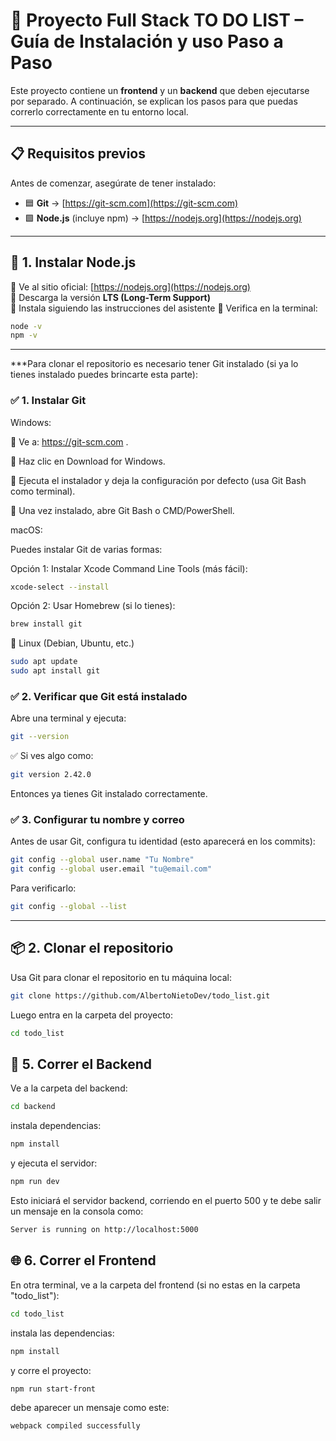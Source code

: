 # 🚀 Proyecto Full Stack TO DO LIST – Guía de Instalación y uso Paso a Paso

Este proyecto contiene un **frontend** y un **backend** que deben ejecutarse por separado. A continuación, se explican los pasos para que puedas correrlo correctamente en tu entorno local.

---

## 📋 Requisitos previos

Antes de comenzar, asegúrate de tener instalado:

- 🟦 **Git** → [https://git-scm.com](https://git-scm.com)
- 🟩 **Node.js** (incluye npm) → [https://nodejs.org](https://nodejs.org)

---

## 🧩 1. Instalar Node.js

🔹 Ve al sitio oficial: [https://nodejs.org](https://nodejs.org)  
🔹 Descarga la versión **LTS (Long-Term Support)**  
🔹 Instala siguiendo las instrucciones del asistente
🔹 Verifica en la terminal:

```bash
node -v
npm -v
```

---

***Para clonar el repositorio es necesario tener Git instalado (si ya lo tienes instalado puedes brincarte esta parte):

### ✅ 1. Instalar Git

Windows:

🔹 Ve a: https://git-scm.com .

🔹 Haz clic en Download for Windows.

🔹 Ejecuta el instalador y deja la configuración por defecto (usa Git Bash como terminal).

🔹 Una vez instalado, abre Git Bash o CMD/PowerShell.


macOS:

Puedes instalar Git de varias formas:

Opción 1: Instalar Xcode Command Line Tools (más fácil):

```bash
xcode-select --install
```

Opción 2: Usar Homebrew (si lo tienes):

```bash
brew install git
```

🔹 Linux (Debian, Ubuntu, etc.)

```bash
sudo apt update
sudo apt install git
```

### ✅ 2. Verificar que Git está instalado

Abre una terminal y ejecuta:
```bash
git --version
```
✅ Si ves algo como:
```bash
git version 2.42.0
```
Entonces ya tienes Git instalado correctamente.

### ✅ 3. Configurar tu nombre y correo
Antes de usar Git, configura tu identidad (esto aparecerá en los commits):
```bash
git config --global user.name "Tu Nombre"
git config --global user.email "tu@email.com"
```
Para verificarlo:
```bash
git config --global --list
```
---

## 📦 2. Clonar el repositorio

Usa Git para clonar el repositorio en tu máquina local:
```bash
git clone https://github.com/AlbertoNietoDev/todo_list.git
```
Luego entra en la carpeta del proyecto:
```bash
cd todo_list
```

## 🔧 5. Correr el Backend
Ve a la carpeta del backend:
```bash
cd backend
```
instala dependencias:
```bash
npm install
```
y ejecuta el servidor:
```bash
npm run dev
```
Esto iniciará el servidor backend, corriendo en el puerto 500 y te debe salir un mensaje en la consola como:
```bash
Server is running on http://localhost:5000
```

## 🌐 6. Correr el Frontend
En otra terminal, ve a la carpeta del frontend (si no estas en la carpeta "todo_list"):
```bash
cd todo_list
```
instala las dependencias:
```bash
npm install
```
y corre el proyecto:
```bash 
npm run start-front
```
debe aparecer un mensaje como este:
```bash
webpack compiled successfully
```

